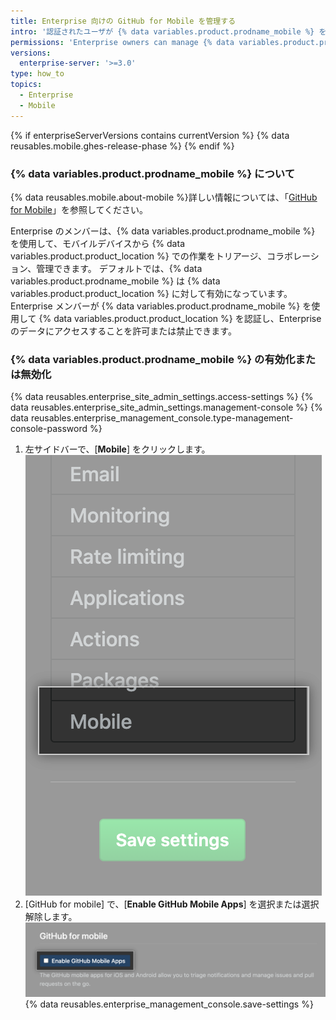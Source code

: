 ```yaml
---
title: Enterprise 向けの GitHub for Mobile を管理する
intro: '認証されたユーザが {% data variables.product.prodname_mobile %} を使用して {% data variables.product.product_location %} に接続できるかどうかを決定できます。'
permissions: 'Enterprise owners can manage {% data variables.product.prodname_mobile %} for an enterprise on {% data variables.product.product_name %}.'
versions:
  enterprise-server: '>=3.0'
type: how_to
topics:
  - Enterprise
  - Mobile
---
```


{% if enterpriseServerVersions contains currentVersion %}
{% data reusables.mobile.ghes-release-phase %}
{% endif %}

### {% data variables.product.prodname_mobile %} について

{% data reusables.mobile.about-mobile %}詳しい情報については、「[GitHub for Mobile](/github/getting-started-with-github/github-for-mobile)」を参照してください。

Enterprise のメンバーは、{% data variables.product.prodname_mobile %} を使用して、モバイルデバイスから {% data variables.product.product_location %} での作業をトリアージ、コラボレーション、管理できます。 デフォルトでは、{% data variables.product.prodname_mobile %} は {% data variables.product.product_location %} に対して有効になっています。 Enterprise メンバーが {% data variables.product.prodname_mobile %} を使用して {% data variables.product.product_location %} を認証し、Enterprise のデータにアクセスすることを許可または禁止できます。

### {% data variables.product.prodname_mobile %} の有効化または無効化

{% data reusables.enterprise_site_admin_settings.access-settings %}
{% data reusables.enterprise_site_admin_settings.management-console %}
{% data reusables.enterprise_management_console.type-management-console-password %}
1. 左サイドバーで、[**Mobile**] をクリックします。 ![{% data variables.product.prodname_ghe_server %} Management Console の左サイドバーにある [Mobile]](/assets/images/enterprise/management-console/click-mobile.png)
1. [GitHub for mobile] で、[**Enable GitHub Mobile Apps**] を選択または選択解除します。 ![{% data variables.product.prodname_ghe_server %} Management Console の [Enable GitHub Mobile Apps] チェックボックス](/assets/images/enterprise/management-console/select-enable-github-mobile-apps.png)
{% data reusables.enterprise_management_console.save-settings %}
